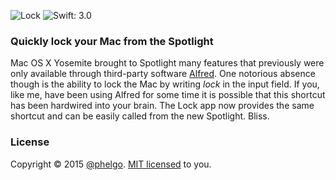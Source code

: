 ![Lock](https://phelgo.github.io/assets/github-lock-header.png)
![Swift: 3.0](https://img.shields.io/badge/Swift-3.0-blue.svg?style=flat)

### Quickly lock your Mac from the Spotlight
Mac OS X Yosemite brought to Spotlight many features that previously were only available through third-party software [Alfred](http://www.alfredapp.com/). One notorious absence though is the ability to lock the Mac by writing _lock_ in the input field. If you, like me, have been using Alfred for some time it is possible that this shortcut has been hardwired into your brain. The Lock app now provides the same shortcut and can be easily called from the new Spotlight. Bliss.

### License
Copyright © 2015 [@phelgo](https://twitter.com/phelgo). [MIT licensed](http://www.opensource.org/licenses/MIT) to you.
